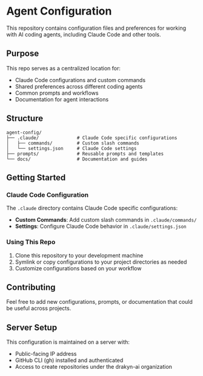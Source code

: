# Agent Configuration

This repository contains configuration files and preferences for working with AI coding agents, including Claude Code and other tools.

## Purpose

This repo serves as a centralized location for:
- Claude Code configurations and custom commands
- Shared preferences across different coding agents
- Common prompts and workflows
- Documentation for agent interactions

## Structure

```
agent-config/
├── .claude/              # Claude Code specific configurations
│   ├── commands/         # Custom slash commands
│   └── settings.json     # Claude Code settings
├── prompts/              # Reusable prompts and templates
└── docs/                 # Documentation and guides
```

## Getting Started

### Claude Code Configuration

The `.claude` directory contains Claude Code specific configurations:

- **Custom Commands**: Add custom slash commands in `.claude/commands/`
- **Settings**: Configure Claude Code behavior in `.claude/settings.json`

### Using This Repo

1. Clone this repository to your development machine
2. Symlink or copy configurations to your project directories as needed
3. Customize configurations based on your workflow

## Contributing

Feel free to add new configurations, prompts, or documentation that could be useful across projects.

## Server Setup

This configuration is maintained on a server with:
- Public-facing IP address
- GitHub CLI (gh) installed and authenticated
- Access to create repositories under the drakyn-ai organization

